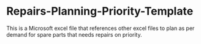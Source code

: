 # Repairs-Planning-Priority-Template
This is a Microsoft excel file that references other excel files to plan as per demand for spare parts that needs repairs on priority.
